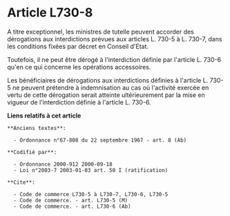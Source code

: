 # Article L730-8

A titre exceptionnel, les ministres de tutelle peuvent accorder des dérogations aux interdictions prévues aux articles L.
730-5 à L. 730-7, dans les conditions fixées par décret en Conseil d'Etat.

Toutefois, il ne peut être dérogé à l'interdiction définie par l'article L. 730-6 qu'en ce qui concerne les opérations
accessoires.

Les bénéficiaires de dérogations aux interdictions définies à l'article L. 730-5 ne peuvent prétendre à indemnisation au cas
où l'activité exercée en vertu de cette dérogation serait atteinte ultérieurement par la mise en vigueur de l'interdiction
définie à l'article L. 730-6.

**Liens relatifs à cet article**

	**Anciens textes**:

	  - Ordonnance n°67-808 du 22 septembre 1967 - art. 8 (Ab)

	**Codifié par**:

	  - Ordonnance 2000-912 2000-09-18
	  - Loi n°2003-7 2003-01-03 art. 50 I (ratification)

	**Cite**:

	  - Code de commerce L730-5 à L730-7, L730-6, L730-5
	  - Code de commerce. - art. L730-5 (M)
	  - Code de commerce. - art. L730-6 (Ab)
